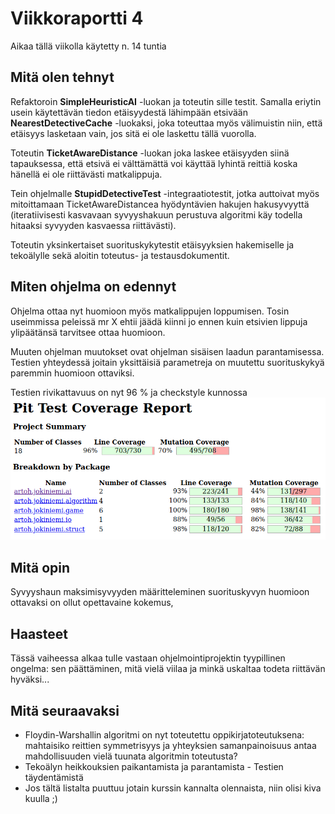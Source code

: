 # Viikkoraportti 4

Aikaa tällä viikolla käytetty n. 14 tuntia

## Mitä olen tehnyt

Refaktoroin **SimpleHeuristicAI** -luokan ja toteutin sille testit. Samalla eriytin usein käytettävän tiedon etäisyydestä lähimpään etsivään **NearestDetectiveCache** -luokaksi, joka toteuttaa myös välimuistin niin, että etäisyys lasketaan vain, jos sitä ei ole laskettu tällä vuorolla.

Toteutin **TicketAwareDistance** -luokan joka laskee etäisyyden siinä tapauksessa, että etsivä ei välttämättä voi käyttää lyhintä reittiä koska hänellä ei ole riittävästi matkalippuja.

Tein ohjelmalle **StupidDetectiveTest** -integraatiotestit, jotka auttoivat myös mitoittamaan TicketAwareDistancea hyödyntävien hakujen hakusyvyyttä (iteratiivisesti kasvavaan syvyyshakuun perustuva algoritmi käy todella hitaaksi syvyyden kasvaessa riittävästi).

Toteutin yksinkertaiset suorituskykytestit etäisyyksien hakemiselle ja tekoälylle sekä aloitin toteutus- ja testausdokumentit.

## Miten ohjelma on edennyt

Ohjelma ottaa nyt huomioon myös matkalippujen loppumisen. Tosin useimmissa peleissä mr X ehtii jäädä kiinni jo ennen kuin etsivien lippuja ylipäätänsä tarvitsee ottaa huomioon.

Muuten ohjelman muutokset ovat ohjelman sisäisen laadun parantamisessa. Testien yhteydessä joitain yksittäisiä parametreja on muutettu suorituskykyä paremmin huomioon ottaviksi.

Testien rivikattavuus on nyt 96 % ja checkstyle kunnossa
![Testikattavuus](pit.png)

## Mitä opin

Syvyyshaun maksimisyvyyden määritteleminen suorituskyvyn huomioon ottavaksi on ollut opettavaine kokemus,

## Haasteet

Tässä vaiheessa alkaa tulle vastaan ohjelmointiprojektin tyypillinen ongelma: sen päättäminen, mitä vielä viilaa ja minkä uskaltaa todeta riittävän hyväksi...

## Mitä seuraavaksi

- Floydin-Warshallin algoritmi on nyt toteutettu oppikirjatoteutuksena: mahtaisiko reittien symmetrisyys ja yhteyksien samanpainoisuus antaa mahdollisuuden vielä tuunata algoritmin toteutusta?
- Tekoälyn heikkouksien paikantamista ja parantamista
- Testien täydentämistä
- Jos tältä listalta puuttuu jotain kurssin kannalta olennaista, niin olisi kiva kuulla ;)
